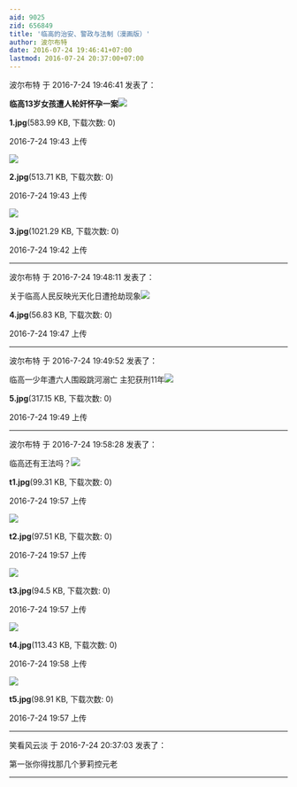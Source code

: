 ```yaml
---
aid: 9025
zid: 656849
title: '临高的治安、警政与法制（漫画版）'
author: 波尔布特
date: 2016-07-24 19:46:41+07:00
lastmod: 2016-07-24 20:37:00+07:00
---
```


波尔布特 于 2016-7-24 19:46:41 发表了：

**临高13岁女孩遭人轮奸怀孕一案**![](https://cdn.jsdelivr.net/gh/lzjluzijie/beichao@main/static/img/194309d9p0m8vkxipokpbq.jpg)



**1.jpg**(583.99 KB, 下载次数: 0)



2016-7-24 19:43 上传



![](https://cdn.jsdelivr.net/gh/lzjluzijie/beichao@main/static/img/194338eyh3c63b3h6f3tyt.jpg)



**2.jpg**(513.71 KB, 下载次数: 0)



2016-7-24 19:43 上传



![](https://cdn.jsdelivr.net/gh/lzjluzijie/beichao@main/static/img/194212wzll56c65l1o8ngl.jpg)



**3.jpg**(1021.29 KB, 下载次数: 0)



2016-7-24 19:42 上传

---------

波尔布特 于 2016-7-24 19:48:11 发表了：

关于临高人民反映光天化日遭抢劫现象![](https://cdn.jsdelivr.net/gh/lzjluzijie/beichao@main/static/img/194734pt5tmo9t88u5s557.jpg)



**4.jpg**(56.83 KB, 下载次数: 0)



2016-7-24 19:47 上传

---------

波尔布特 于 2016-7-24 19:49:52 发表了：

临高一少年遭六人围殴跳河溺亡 主犯获刑11年![](https://cdn.jsdelivr.net/gh/lzjluzijie/beichao@main/static/img/194924s2692s1ns5k23hz9.jpg)



**5.jpg**(317.15 KB, 下载次数: 0)



2016-7-24 19:49 上传

---------

波尔布特 于 2016-7-24 19:58:28 发表了：

临高还有王法吗？![](https://cdn.jsdelivr.net/gh/lzjluzijie/beichao@main/static/img/195737v6q9q66c6xzx61b9.jpg)



**t1.jpg**(99.31 KB, 下载次数: 0)



2016-7-24 19:57 上传



![](https://cdn.jsdelivr.net/gh/lzjluzijie/beichao@main/static/img/195745oruha4srsuseuumm.jpg)



**t2.jpg**(97.51 KB, 下载次数: 0)



2016-7-24 19:57 上传



![](https://cdn.jsdelivr.net/gh/lzjluzijie/beichao@main/static/img/195756i426wwrd0b7c7cyu.jpg)



**t3.jpg**(94.5 KB, 下载次数: 0)



2016-7-24 19:57 上传



![](https://cdn.jsdelivr.net/gh/lzjluzijie/beichao@main/static/img/195802tf4j8ayh2lrfm3ql.jpg)



**t4.jpg**(113.43 KB, 下载次数: 0)



2016-7-24 19:58 上传



![](https://cdn.jsdelivr.net/gh/lzjluzijie/beichao@main/static/img/195714lzbf03cb8yv63bbc.jpg)



**t5.jpg**(98.91 KB, 下载次数: 0)



2016-7-24 19:57 上传

---------

笑看风云淡 于 2016-7-24 20:37:03 发表了：

第一张你得找那几个萝莉控元老

---------

